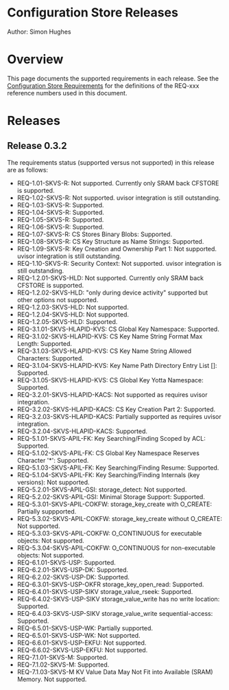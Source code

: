 # Configuration Store Releases
Author: Simon Hughes

# Overview

This page documents the supported requirements in each release. See the [Configuration Store Requirements][CFSTORE_ENGREQ] 
for the definitions of the REQ-xxx reference numbers used in this document.


# Releases

## Release 0.3.2

The requirements status (supported versus not supported) in this release are as follows:

- REQ-1.01-SKVS-R: Not supported. Currently only SRAM back CFSTORE is supported.
- REQ-1.02-SKVS-R: Not supported. uvisor integration is still outstanding.
- REQ-1.03-SKVS-R: Supported.
- REQ-1.04-SKVS-R: Supported.
- REQ-1.05-SKVS-R: Supported.
- REQ-1.06-SKVS-R: Supported.
- REQ-1.07-SKVS-R: CS Stores Binary Blobs:  Supported.
- REQ-1.08-SKVS-R: CS Key Structure as Name Strings: Supported.
- REQ-1.09-SKVS-R: Key Creation and Ownership Part 1: Not supported. uvisor integration is still outstanding.
- REQ-1.10-SKVS-R: Security Context: Not supported. uvisor integration is still outstanding.
- REQ-1.2.01-SKVS-HLD: Not supported. Currently only SRAM back CFSTORE is supported.
- REQ-1.2.02-SKVS-HLD: "only during device activity" supported but other options not supported.
- REQ-1.2.03-SKVS-HLD: Not supported.
- REQ-1.2.04-SKVS-HLD: Not supported.
- REQ-1.2.05-SKVS-HLD: Supported.
- REQ-3.1.01-SKVS-HLAPID-KVS: CS Global Key Namespace: Supported.
- REQ-3.1.02-SKVS-HLAPID-KVS: CS Key Name String Format Max Length: Supported.
- REQ-3.1.03-SKVS-HLAPID-KVS: CS Key Name String Allowed Characters: Supported.
- REQ-3.1.04-SKVS-HLAPID-KVS: Key Name Path Directory Entry List []:  Supported.
- REQ-3.1.05-SKVS-HLAPID-KVS: CS Global Key Yotta Namespace:  Supported.
- REQ-3.2.01-SKVS-HLAPID-KACS: Not supported as requires uvisor integration.
- REQ-3.2.02-SKVS-HLAPID-KACS: CS Key Creation Part 2: Supported.
- REQ-3.2.03-SKVS-HLAPID-KACS: Partially supported as requires uvisor integration.
- REQ-3.2.04-SKVS-HLAPID-KACS: Supported.
- REQ-5.1.01-SKVS-APIL-FK: Key Searching/Finding Scoped by ACL: Supported.
- REQ-5.1.02-SKVS-APIL-FK: CS Global Key Namespace Reserves Character '*': Supported.
- REQ-5.1.03-SKVS-APIL-FK: Key Searching/Finding Resume:  Supported.
- REQ-5.1.04-SKVS-APIL-FK: Key Searching/Finding Internals (key versions): Not supported.
- REQ-5.2.01-SKVS-APIL-GSI: storage_detect: Not supported.
- REQ-5.2.02-SKVS-APIL-GSI: Minimal Storage Support: Supported.
- REQ-5.3.01-SKVS-APIL-COKFW: storage_key_create with O_CREATE: Partially suppported.
- REQ-5.3.02-SKVS-APIL-COKFW: storage_key_create without O_CREATE: Not supported.
- REQ-5.3.03-SKVS-APIL-COKFW: O_CONTINUOUS for executable objects: Not supported.
- REQ-5.3.04-SKVS-APIL-COKFW: O_CONTINUOUS for non-executable objects: Not supported.
- REQ-6.1.01-SKVS-USP: Supported.
- REQ-6.2.01-SKVS-USP-DK: Supported.
- REQ-6.2.02-SKVS-USP-DK: Supported.
- REQ-6.3.01-SKVS-USP-OKFR storage_key_open_read:  Supported.
- REQ-6.4.01-SKVS-USP-SIKV storage_value_rseek: Supported.
- REQ-6.4.02-SKVS-USP-SIKV storage_value_write has no write location: Supported.
- REQ-6.4.03-SKVS-USP-SIKV storage_value_write sequential-access: Supported.
- REQ-6.5.01-SKVS-USP-WK: Partially supported.
- REQ-6.5.01-SKVS-USP-WK: Not supported.
- REQ-6.6.01-SKVS-USP-EKFU: Not supported.
- REQ-6.6.02-SKVS-USP-EKFU: Not supported.
- REQ-7.1.01-SKVS-M: Supported.
- REQ-7.1.02-SKVS-M: Supported.
- REQ-7.1.03-SKVS-M KV Value Data May Not Fit into Available (SRAM) Memory. Not supported. 




[CFSTORE_ENGREQ]: doc/design/configuration_store_requirements.md
